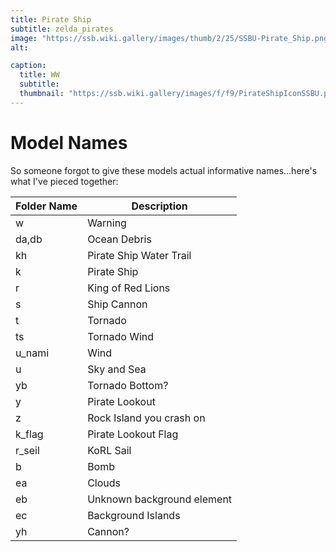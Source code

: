 ```yaml
---
title: Pirate Ship
subtitle: zelda_pirates
image: "https://ssb.wiki.gallery/images/thumb/2/25/SSBU-Pirate_Ship.png/800px-SSBU-Pirate_Ship.png"
alt:

caption:
  title: WW
  subtitle: 
  thumbnail: "https://ssb.wiki.gallery/images/f/f9/PirateShipIconSSBU.png"
---
```

# Model Names
So someone forgot to give these models actual informative names...here's what I've pieced together:

| Folder Name | Description |
| ----------- | ----------- |
| w | Warning |
| da,db | Ocean Debris |
| kh | Pirate Ship Water Trail |
| k | Pirate Ship |
| r | King of Red Lions |
| s | Ship Cannon |
| t | Tornado |
| ts | Tornado Wind |
| u_nami | Wind |
| u | Sky and Sea |
| yb | Tornado Bottom? |
| y | Pirate Lookout |
| z | Rock Island you crash on |
| k_flag | Pirate Lookout Flag |
| r_seil | KoRL Sail |
| b | Bomb |
| ea | Clouds |
| eb | Unknown background element |
| ec | Background Islands |
| yh | Cannon? |